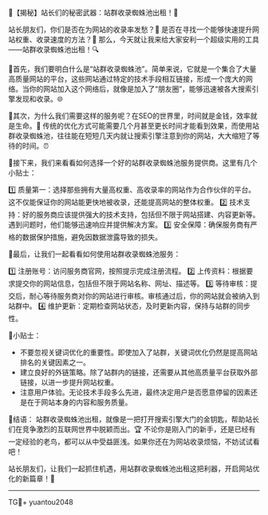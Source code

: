 🎉【揭秘】站长们的秘密武器：站群收录蜘蛛池出租！🚀

站长朋友们，你们是否在为网站的收录率发愁？👀 是否在寻找一个能够快速提升网站权重、收录速度的方法？💼 那么，今天就让我来给大家安利一个超级实用的工具——站群收录蜘蛛池出租！🔍

🌈首先，我们要明白什么是“站群收录蜘蛛池”。简单来说，它就是一个集合了大量高质量网站的平台，这些网站通过特定的技术手段相互链接，形成一个庞大的网络。当你的网站加入这个网络后，就像是加入了“朋友圈”，能够迅速被各大搜索引擎发现和收录。🌐

🌈其次，为什么我们需要这样的服务呢？在SEO的世界里，时间就是金钱，效率就是生命。💪 传统的优化方式可能需要几个月甚至更长时间才能看到效果，而使用站群收录蜘蛛池，往往能在短短几天内就让搜索引擎注意到你的网站，大大缩短了等待的时间。⏰

🌈接下来，我们来看看如何选择一个好的站群收录蜘蛛池服务提供商。这里有几个小贴士：

1️⃣ 质量第一：选择那些拥有大量高权重、高收录率的网站作为合作伙伴的平台。这不仅能保证你的网站能更快地被收录，还能提高网站的整体权重。
2️⃣ 技术支持：好的服务商应该提供强大的技术支持，包括但不限于网站搭建、内容更新等。遇到问题时，他们能够迅速响应并提供解决方案。
3️⃣ 安全保障：确保服务商有严格的数据保护措施，避免因数据泄露导致的损失。

🌈最后，让我们一起看看如何使用站群收录蜘蛛池服务：

1️⃣ 注册账号：访问服务商官网，按照提示完成注册流程。
2️⃣ 上传资料：根据要求提交你的网站信息，包括但不限于网站名称、网址、描述等。
3️⃣ 等待审核：提交后，耐心等待服务商对你的网站进行审核。审核通过后，你的网站就会被纳入到站群中。
4️⃣ 维护更新：定期检查网站状态，及时更新内容，保持与站群的同步性。

🌈小贴士：
- 不要忽视关键词优化的重要性。即使加入了站群，关键词优化仍然是提高网站排名的关键因素之一。
- 建立良好的外链策略。除了站群内的链接，还需要从其他高质量平台获取外部链接，以进一步提升网站权重。
- 注意用户体验。无论技术手段多么先进，最终决定用户是否愿意停留的因素还是在于网站本身的内容和服务质量。

🌈结语：
站群收录蜘蛛池出租，就像是一把打开搜索引擎大门的金钥匙，帮助站长们在竞争激烈的互联网世界中脱颖而出。🏆 不论你是刚入门的新手，还是已经有一定经验的老鸟，都可以从中受益匪浅。如果你还在为网站收录烦恼，不妨试试看吧！

站长朋友们，让我们一起抓住机遇，用站群收录蜘蛛池出租这把利器，开启网站优化的新篇章！🌟

---

TG💪+ yuantou2048